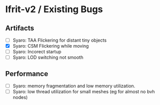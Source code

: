 # Ifrit-v2 / Existing Bugs

## Artifacts
- [ ] Syaro: TAA Flickering for distant tiny objects
- [x] Syaro: CSM Flickering while moving
- [ ] Syaro: Incorect startup
- [ ] Syaro: LOD switching not smooth

## Performance
- [ ] Syaro: memory fragmentation and low memory utilization.
- [ ] Syaro: low thread utilization for small meshes (eg for almost no bvh nodes)